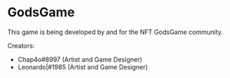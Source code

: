 # GodsGame

This game is being developed by and for the NFT GodsGame community.

Creators:
- Chap4o#8997 (Artist and Game Designer)
- Leonardo|#1985 (Artist and Game Designer)
